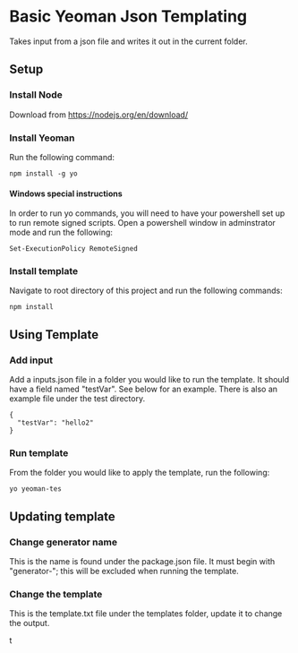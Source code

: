 # Basic Yeoman Json Templating
Takes input from a json file and writes it out in the current folder.

## Setup

### Install Node
Download from https://nodejs.org/en/download/

### Install Yeoman
Run the following command:
```
npm install -g yo
```

#### Windows special instructions
In order to run yo commands, you will need to have your powershell set up to run remote signed scripts.
Open a powershell window in adminstrator mode and run the following:
```
Set-ExecutionPolicy RemoteSigned
```

### Install template
Navigate to root directory of this project and run the following commands:
```
npm install
```

## Using Template

### Add input
Add a inputs.json file in a folder you would like to run the template.
It should have a field named "testVar". See below for an example. 
There is also an example file under the test directory. 

```
{
  "testVar": "hello2"
}
```

### Run template
From the folder you would like to apply the template, run the following:
```
yo yeoman-tes
```

## Updating template

### Change generator name
This is the name is found under the package.json file. 
It must begin with "generator-"; this will be excluded when running the template.

### Change the template
This is the template.txt file under the templates folder, update it to change the output.

t